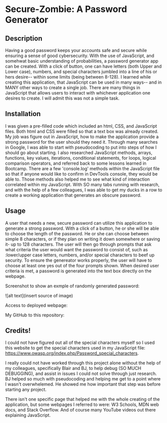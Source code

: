 # Secure-Zombie: A Password Generator

## Description

Having a good password keeps your accounts safe and secure while ensuring a sense of good cybersecurity. With the use of JavaScript, and somehwat basic understanding of probabilities, a password generator app can be created. With a click of button, one can have letters (both Upper and Lower case), numbers, and special characters jumbled into a line of his or hers desire-- within some limits (being between 8-128). I learned while creating this application, that JavaScript can be used in many ways-- and in MANY other ways to create a single job. There are many things in JavaScript that allows users to interact with whichever application one desires to create. I will admit this was not a simple task.

## Installation

I was given a pre-filled code which included an html, CSS, and JavaScript files. Both html and CSS were filled so that a text box was already created. My job was figure out in JavaScript, how to make the application provide a strong password for the user should they need it. Through many searches in Google, I was able to start with pseudocoding to put into steps of how I should go about starting. I also researched JavaScript methods, arrays, functions, key values, iterations, conditional statements, for loops, logical comparison operators, and referred back to some lessons learned in Bootcamp. There are a few 'console.log' methods within the JavaScript file so that if anyone would like to confirm in DevTools console, they would be able to. Those methods also helped me to see what kind of interaction correlated within my JavaScript. With SO many tabs running with research, and with the help of a few colleagues, I was able to get my ducks in a row to create a working application that generates an obscure password.

## Usage

A user that needs a new, secure password can utilize this application to generate a strong password. With a click of a button, he or she will be able to choose the length of the password. He or she can choose between simple 8 characters, or if they plan on writing it down somewhere or saving it- up to 128 characters. The user will then go through prompts that ask what criteria the user would want the password to consist of, such as :lower/upper case letters, numbers, and/or special characters to beef up security. To ensure the genereator works properly, the user will have to choose at least one yes out of the four prompts shown. When desired user criteria is met, a password is generated into the text box directly on the webpage.

Screenshot to show an exmple of randomly generated password:

![alt text](insert source of image)

Access to deployed webpage:

My GitHub to this repository:

## Credits!

I could not have figured out all of the special characters myself so I used this website to get the special characters used in my JavaScript file: https://www.owasp.org/index.php/Password_special_characters.

I really could not have worked through this project alone without the help of my colleagues, specifically Blair and BJ, to help debug (SO MUCH DEBUGGING), and assist in issues I could not solve through just research. BJ helped so much with pseudocoding and helping me get to a point where I wasn't overwhelemed. He showed me how important that step was before starting any project. 

There isn't one specific page that helped me with the whole creating of the application, but some webpages I referred to were: W3 Schools, MDN web docs, and Stack Overflow. And of course many YouTube videos out there explaining JavaScript. 

